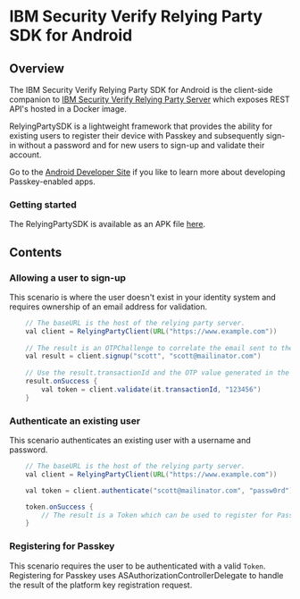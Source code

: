 # IBM Security Verify Relying Party SDK for Android

## Overview

The IBM Security Verify Relying Party SDK for Android is the client-side companion to [IBM Security Verify Relying Party Server](https://github.com/ibm-security-verify/webauthn-relying-party-server-swift) which exposes REST API's hosted in a Docker image.

RelyingPartySDK is a lightweight framework that provides the ability for existing users to register their device with Passkey and subsequently sign-in without a password and for new users to sign-up and validate their account.

Go to the [Android Developer Site](https://passkeys.dev/docs/reference/android/) if you like to learn more about developing Passkey-enabled apps.

### Getting started
The RelyingPartySDK is available as an APK file [here](https://github.com/ibm-security-verify/webauthn-relying-party-sdk-android/releases).

## Contents
### Allowing a user to sign-up
This scenario is where the user doesn't exist in your identity system and requires ownership of an email address for validation.

```java
    // The baseURL is the host of the relying party server.
    val client = RelyingPartyClient(URL("https://www.example.com"))
    
    // The result is an OTPChallenge to correlate the email sent to the email address.
    val result = client.signup("scott", "scott@mailinator.com")
    
    // Use the result.transactionId and the OTP value generated in the email to validate. If successful, the returned Token can be used to register for Passkey.
    result.onSuccess { 
        val token = client.validate(it.transactionId, "123456")
    }
```

### Authenticate an existing user
This scenario authenticates an existing user with a username and password.

```java
    // The baseURL is the host of the relying party server.
    val client = RelyingPartyClient(URL("https://www.example.com"))

    val token = client.authenticate("scott@mailinator.com", "passw0rd")

    token.onSuccess {
        // The result is a Token which can be used to register for Passkey.
    }
```

### Registering for Passkey
This scenario requires the user to be authenticated with a valid `Token`. Registering for Passkey uses ASAuthorizationControllerDelegate to handle the result of the platform key registration request.